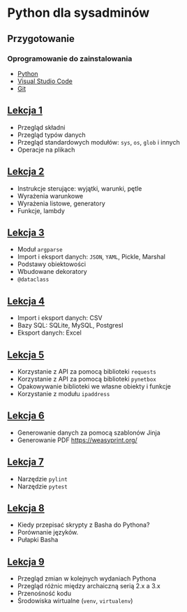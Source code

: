 # Python dla sysadminów

## Przygotowanie

### Oprogramowanie do zainstalowania

- [Python](https://www.python.org/downloads/)
- [Visual Studio Code](https://code.visualstudio.com/)
- [Git](https://gitforwindows.org/)



## [Lekcja 1](Lekcja_01/)

- Przegląd składni
- Przegląd typów danych
- Przegląd standardowych modułów: `sys`, `os`, `glob` i innych
- Operacje na plikach

## [Lekcja 2](Lekcja_02/)

- Instrukcje sterujące: wyjątki, warunki, pętle
- Wyrażenia warunkowe
- Wyrażenia listowe, generatory
- Funkcje, lambdy

## [Lekcja 3](Lekcja_03/)

- Moduł `argparse`
- Import i eksport danych: `JSON`, `YAML`, Pickle, Marshal
- Podstawy obiektowości
- Wbudowane dekoratory
- `@dataclass`

## [Lekcja 4](Lekcja_04/)

- Import i eksport danych: CSV
- Bazy SQL: SQLite, MySQL, Postgresl
- Eksport danych: Excel

## [Lekcja 5](Lekcja_05/)

- Korzystanie z API za pomocą biblioteki `requests`
- Korzystanie z API za pomocą biblioteki `pynetbox`
- Opakowywanie biblioteki we własne obiekty i funkcje
- Korzystanie z modułu `ipaddress`

## [Lekcja 6](Lekcja_06/)

- Generowanie danych za pomocą szablonów Jinja
- Generowanie PDF <https://weasyprint.org/>

## [Lekcja 7](Lekcja_07/)

- Narzędzie `pylint`
- Narzędzie `pytest`

## [Lekcja 8](Lekcja_08/)

- Kiedy przepisać skrypty z Basha do Pythona?
- Porównanie języków.
- Pułapki Basha

## [Lekcja 9](Lekcja_09/)

- Przegląd zmian w kolejnych wydaniach Pythona
- Przegląd różnic między archaiczną serią 2.x a 3.x
- Przenośność kodu
- Środowiska wirtualne (`venv`, `virtualenv`)
